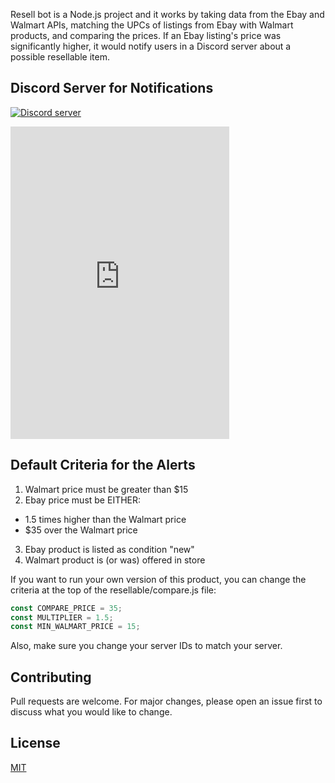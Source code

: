 Resell bot is a Node.js project and it works by taking data from the Ebay and Walmart APIs, matching the UPCs of listings from Ebay with Walmart products, and comparing the prices. If an Ebay listing's price was significantly higher, it would notify users in a Discord server about a possible resellable item.

## Discord Server for Notifications
<a href="https://discord.gg/DeSKEJgkQh"><img src="https://img.shields.io/discord/848696206691663892?color=5865F2&logo=discord&logoColor=white" alt="Discord server" /></a>
<iframe src="https://discord.com/widget?id=848696206691663892&theme=dark" width="350" height="500" allowtransparency="true" frameborder="0" sandbox="allow-popups allow-popups-to-escape-sandbox allow-same-origin allow-scripts"></iframe>


## Default Criteria for the Alerts
1) Walmart price must be greater than $15
2) Ebay price must be EITHER:
- 1.5 times higher than the Walmart price
- $35 over the Walmart price
3) Ebay product is listed as condition "new"
4) Walmart product is (or was) offered in store

If you want to run your own version of this product, you can change the criteria at the top of the resellable/compare.js file:
```javascript
const COMPARE_PRICE = 35;
const MULTIPLIER = 1.5;
const MIN_WALMART_PRICE = 15;
```
Also, make sure you change your server IDs to match your server.

## Contributing
Pull requests are welcome. For major changes, please open an issue first to discuss what you would like to change.

## License
[MIT](https://choosealicense.com/licenses/mit/)
